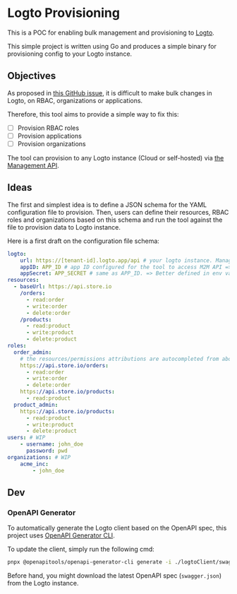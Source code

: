 # Logto Provisioning

This is a POC for enabling bulk management and provisioning to [Logto](https://logto.io).

This simple project is written using Go and produces a simple binary for provisioning config to your Logto instance.

## Objectives

As proposed in [this GitHub issue](https://github.com/logto-io/logto/issues/5966), it is difficult to make bulk changes in Logto, on RBAC, organizations or applications.

Therefore, this tool aims to provide a simple way to fix this:

- [ ] Provision RBAC roles
- [ ] Provision applications
- [ ] Provision organizations

The tool can provision to any Logto instance (Cloud or self-hosted) via [the Management API](https://logto.io/products/management-api).

## Ideas

The first and simplest idea is to define a JSON schema for the YAML configuration file to provision.
Then, users can define their resources, RBAC roles and organizations based on this schema and run the tool against the file to provision data to Logto instance.

Here is a first draft on the configuration file schema:

```yaml
logto:
    url: https://[tenant-id].logto.app/api # your logto instance. Management API endpoint
    appID: APP_ID # app ID configured for the tool to access M2M API => Better defined in env vars.
    appSecret: APP_SECRET # same as APP_ID. => Better defined in env vars.
resources:
  - baseUrl: https://api.store.io
    /orders:
      - read:order
      - write:order
      - delete:order
    /products:
      - read:product
      - write:product
      - delete:product
roles:
  order_admin:
    # the resources/permissions attributions are autocompleted from above definition in resources.
    https://api.store.io/orders: 
      - read:order 
      - write:order
      - delete:order
    https://api.store.io/products:
      - read:product
  product_admin:
    https://api.store.io/products:
      - read:product
      - write:product
      - delete:product
users: # WIP
    - username: john_doe
      password: pwd
organizations: # WIP
    acme_inc:
        - john_doe
```

## Dev

### OpenAPI Generator

To automatically generate the Logto client based on the OpenAPI spec, this project uses [OpenAPI Generator CLI](https://openapi-generator.tech).

To update the client, simply run the following cmd:

```bash
pnpx @openapitools/openapi-generator-cli generate -i ./logtoClient/swagger_oss.json -g go -o ./logtoClient/client/ --skip-validate-spec --additional-properties=withGoMod=false,useDefaultValuesForRequiredVars=true
```

Before hand, you might download the latest OpenAPI spec (`swagger.json`) from the Logto instance.
